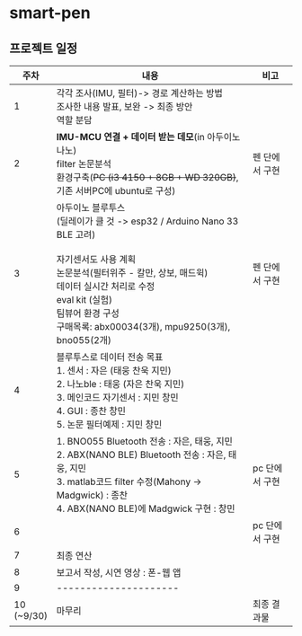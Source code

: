 # smart-pen

## 프로젝트 일정

주차|내용|비고
---|---|---
1|각각 조사(IMU, 필터)-> 경로 계산하는 방법<br>조사한 내용 발표, 보완 -> 최종 방안<br>역할 분담|
2|**IMU-MCU 연결 + 데이터 받는 데모**(in 아두이노 나노)<br>filter 논문분석<br>환경구축(~~PC (i3 4150 + 8GB + WD 320GB)~~, 기존 서버PC에 ubuntu로 구성)|펜 단에서 구현
3|아두이노 블루투스<br>(딜레이가 클 것 -> esp32 / Arduino Nano 33 BLE 고려)<br><br>자기센서도 사용 계획<br>논문분석(필터위주 - 칼만, 상보, 매드윅)<br>데이터 실시간 처리로 수정<br>eval kit (실험)<br>팀뷰어 환경 구성<br>구매목록: abx00034(3개), mpu9250(3개), bno055(2개)|펜 단에서 구현
4|블루투스로 데이터 전송 목표<br>1. 센서 : 자은 (태웅 찬욱 지민)<br>2. 나노ble : 태웅 (자은 찬욱 지민)<br>3. 메인코드 자기센서 : 지민 창민<br>4. GUI : 종찬 창민<br>5. 논문 필터예제 : 지민 창민|
5|1. BNO055 Bluetooth 전송 : 자은, 태웅, 지민<br>2. ABX(NANO BLE) Bluetooth 전송 : 자은, 태웅, 지민<br>3. matlab코드 filter 수정(Mahony -> Madgwick) : 종찬<br>4. ABX(NANO BLE)에 Madgwick 구현 : 창민|pc 단에서 구현
6||pc 단에서 구현
7|최종 연산|
8|보고서 작성, 시연 영상 : 폰-웹 앱|
9|---------------------|
10<br>(~9/30)|마무리|최종 결과물
